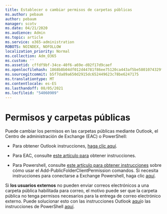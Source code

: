 ```yaml
---
title: Establecer o cambiar permisos de carpetas públicas
ms.author: pebaum
author: pebaum
manager: scotv
ms.date: 04/21/2020
ms.audience: Admin
ms.topic: article
ms.service: o365-administration
ROBOTS: NOINDEX, NOFOLLOW
localization_priority: Normal
ms.collection: Adm_O365
ms.custom: ''
ms.assetid: cffdf9bf-34ce-40f6-a69e-d02f17d9caef
ms.openlocfilehash: 1868b8b04df012d44781f86ee75120ca443af5be5801074329f17c0e40a5acc7
ms.sourcegitcommit: b5f7da89a650d2915dc652449623c78be6247175
ms.translationtype: MT
ms.contentlocale: es-ES
ms.lasthandoff: 08/05/2021
ms.locfileid: "54060909"
---
```

# <a name="permissions-and-public-folders"></a>Permisos y carpetas públicas

Puede cambiar los permisos en las carpetas públicas mediante Outlook, el Centro de administración de Exchange (EAC) o PowerShell:
  
- Para obtener Outlook instrucciones, [haga clic aquí](https://support.office.com/article/Set-or-change-permissions-for-a-public-folder-b2e0440c-7873-48ec-9ff2-b1a20b723005.aspx).
    
- Para EAC, consulte [este artículo para](https://technet.microsoft.com/library/jj651147%28v=exchg.150%29.aspx.aspx#Anchor_1) obtener instrucciones. 
    
- Para Powershell, consulte [este artículo para obtener instrucciones](https://technet.microsoft.com/library/bb124743%28v=exchg.160%29.aspx.aspx) sobre cómo usar el Add-PublicFolderClientPermission comandos. Si necesita instrucciones para conectarse a Exchange Powershell, haga clic [aquí](https://technet.microsoft.com/library/jj984289%28v=exchg.160%29.aspx.aspx).
    
Si **los usuarios externos** no pueden enviar correos electrónicos a una carpeta pública habilitada para correo, el motivo puede ser que la carpeta pública no tenga permisos necesarios para la entrega de correo electrónico externo. Puede solucionar esto con las instrucciones Outlook [aquí](https://technet.microsoft.com/library/aa997560%28v=exchg.150%29.aspx.aspx#Anchor_1)o las instrucciones de PowerShell [aquí](https://support.microsoft.com/help/2984402/-5.7.1-smtp-550-5.7.1-resolver.rst.authrequired-nondelivery-report-when-external-users-try-to-send-mail-to-mail-enabled-public-folders-in-office-365.aspx).
  

